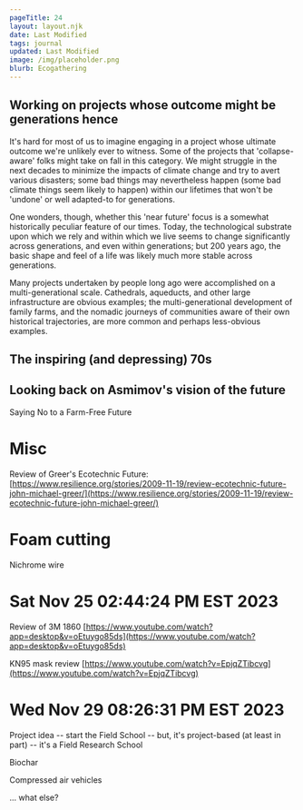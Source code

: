 ```yaml
---
pageTitle: 24
layout: layout.njk
date: Last Modified 
tags: journal
updated: Last Modified
image: /img/placeholder.png
blurb: Ecogathering 
---
```


## Working on projects whose outcome might be generations hence

It's hard for most of us to imagine engaging in a project whose ultimate outcome we're unlikely ever to witness. Some of the projects that 'collapse-aware' folks might take on fall in this category.  We might struggle in the next decades to minimize the impacts of climate change and try to avert various disasters;  some bad things may nevertheless happen (some bad climate things seem likely to happen) within our lifetimes that won't be 'undone' or well adapted-to for generations.

One wonders, though, whether this 'near future' focus is a somewhat historically peculiar feature of our times. Today, the technological substrate upon which we rely and within which we live seems to change significantly across generations, and even within generations; but 200 years ago, the basic shape and feel of a life was likely much more stable across generations.

Many projects undertaken by people long ago were accomplished on a multi-generational scale.  Cathedrals, aqueducts, and other large infrastructure are obvious examples; the multi-generational development of family farms, and the nomadic journeys of communities aware of their own historical trajectories, are more common and perhaps less-obvious examples.

## The inspiring (and depressing) 70s

## Looking back on Asmimov's vision of the future

Saying No to a Farm-Free Future

# Misc

Review of Greer's Ecotechnic Future: [https://www.resilience.org/stories/2009-11-19/review-ecotechnic-future-john-michael-greer/](https://www.resilience.org/stories/2009-11-19/review-ecotechnic-future-john-michael-greer/)

# Foam cutting

Nichrome wire


# Sat Nov 25 02:44:24 PM EST 2023

Review of 3M 1860 [https://www.youtube.com/watch?app=desktop&v=oEtuygo85ds](https://www.youtube.com/watch?app=desktop&v=oEtuygo85ds)

KN95 mask review [https://www.youtube.com/watch?v=EpjqZTibcvg](https://www.youtube.com/watch?v=EpjqZTibcvg)


# Wed Nov 29 08:26:31 PM EST 2023

Project idea -- start the Field School -- but, it's project-based (at least in part) -- it's a Field Research School

Biochar

Compressed air vehicles

... what else?


